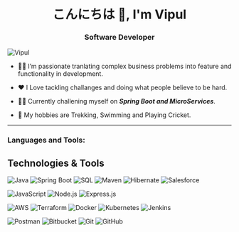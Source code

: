 <h1 align="center">こんにちは 👋, I'm Vipul </h1>
<h3 align="center">Software Developer</h3>

<p align="left"> <img src="https://komarev.com/ghpvc/?username=NegiBaba&label=Profile%20views&color=0e75b6&style=flat" alt="Vipul" /> </p>

- 🤝🏻 I’m passionate tranlating complex business problems into feature and functionality in development.

- ❤️ I Love tackling challanges and doing what people believe to be hard.

- 🧑‍💻 Currently challening myself on ***Spring Boot and MicroServices***.

- 👀 My hobbies are Trekking, Swimming and Playing Cricket.

---

<h3 align="left">Languages and Tools:</h3>

## Technologies & Tools

![Java](https://img.shields.io/badge/java-%23F7DF1E.svg?style=for-the-badge&logo=java&logoColor=black)
![Spring Boot](https://img.shields.io/badge/springboot-%236DB33F.svg?style=for-the-badge&logo=springboot&logoColor=white)
![SQL](https://img.shields.io/badge/sql-%234B92DB.svg?style=for-the-badge&logo=sql&logoColor=white)
![Maven](https://img.shields.io/badge/maven-%23C71A36.svg?style=for-the-badge&logo=maven&logoColor=white)
![Hibernate](https://img.shields.io/badge/hibernate-%23F7F7F7.svg?style=for-the-badge&logo=hibernate&logoColor=59666D)
![Salesforce](https://img.shields.io/badge/salesforce-%230A71C2.svg?style=for-the-badge&logo=salesforce&logoColor=white)
<br>

![JavaScript](https://img.shields.io/badge/javascript-%23323330.svg?style=for-the-badge&logo=javascript&logoColor=%23F7DF1E)
![Node.js](https://img.shields.io/badge/node.js-%233C873A.svg?style=for-the-badge&logo=node.js&logoColor=white)
![Express.js](https://img.shields.io/badge/express.js-%234B4B4B.svg?style=for-the-badge&logo=express&logoColor=white)
<br>

![AWS](https://img.shields.io/badge/aws-%23FF9900.svg?style=for-the-badge&logo=aws&logoColor=white)
![Terraform](https://img.shields.io/badge/terraform-%2341B5E2.svg?style=for-the-badge&logo=terraform&logoColor=white)
![Docker](https://img.shields.io/badge/docker-%230db7ed.svg?style=for-the-badge&logo=docker&logoColor=white)
![Kubernetes](https://img.shields.io/badge/kubernetes-%233C873A.svg?style=for-the-badge&logo=kubernetes&logoColor=white)
![Jenkins](https://img.shields.io/badge/jenkins-%23D24939.svg?style=for-the-badge&logo=jenkins&logoColor=white)
<br>

![Postman](https://img.shields.io/badge/postman-%23FF6C37.svg?style=for-the-badge&logo=postman&logoColor=white)
![Bitbucket](https://img.shields.io/badge/bitbucket-%230047B3.svg?style=for-the-badge&logo=bitbucket&logoColor=white)
![Git](https://img.shields.io/badge/git-%23F05033.svg?style=for-the-badge&logo=git&logoColor=white)
![GitHub](https://img.shields.io/badge/github-%23121011.svg?style=for-the-badge&logo=github&logoColor=white)



<!--- <p>&nbsp;<img align="center" src="https://github-readme-stats.vercel.app/api?username=vipul-bagal&show_icons=true" alt="VipulBagal" /></p> --->
